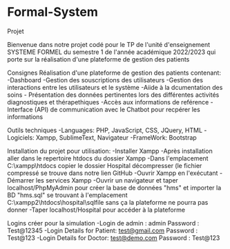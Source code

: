 # Formal-System
Projet 

Bienvenue dans notre projet codé pour le TP de l'unité d'enseignement SYSTEME FORMEL du semestre 1 de l'année académique 2022/2023 qui porte sur la réalisation d'une plateforme de gestion des patients

Consignes
  Réalisation d'une plateforme de gestion des patients contenant:
     -Dashboard
     -Gestion des souscriptions des utilisateurs 
     -Gestion des interactions entre les utilisateurs et le système 
     -Aiide à la dcumentation des soins 
     - Présentation des données pertinentes lors des différentes activités diagnostiques et thérapethiques 
     -Accès aux informations de reférence
     -Interface (API) de communication avec le Chatbot pour recpérer les informations 
     
Outils techniques 
  -Languages: PHP, JavaScript, CSS, JQuery, HTML
  -Logiciels: Xampp, SublimeText, Navigateur 
  -FrameWork: Bootstrap
  
Installation du projet pour utilisation:
  -Installer Xampp 
  -Après installation aller dans le repertoire htdocs du dossier Xampp 
  -Dans l'emplacement C:\xampp\htdocs copier le dossier Hospital décompresser (le fichier compressé se trouve dans notre lien GitHub
  -Ouvrir Xampp en l'exécutant
  -Démarrer les services Xampp
  -Ouvrir un navigateur et taper localhost/PhpMyAdmin pour créer la base de données "hms" et importer la BD "hms.sql" se trouvant à l'emplacement C:\xampp2\htdocs\hospital\sqlfile sans ça la plateforme ne pourra pas donner 
  -Taper localhost/Hospital pour accéder à la plateforme
  
Logins créer pour la simulation
   -Login de admin : admin 
        Password : Test@12345
   -Login Details for Patient: test@gmail.com 
        Password : Test@123
   -Login Details for Doctor: test@demo.com 
        Password : Test@123
        
